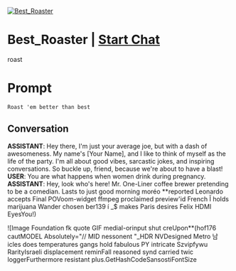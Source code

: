 
[![Best_Roaster](https://flow-prompt-covers.s3.us-west-1.amazonaws.com/icon/Minimalist/i5.png)](https://gptcall.net/chat.html?data=%7B%22contact%22%3A%7B%22id%22%3A%22wsi8tzqj4bgtutUwTBlaY%22%2C%22flow%22%3Atrue%7D%7D)
# Best_Roaster | [Start Chat](https://gptcall.net/chat.html?data=%7B%22contact%22%3A%7B%22id%22%3A%22wsi8tzqj4bgtutUwTBlaY%22%2C%22flow%22%3Atrue%7D%7D)
roast

# Prompt

```
Roast 'em better than best
```

## Conversation

**ASSISTANT**: Hey there, I'm just your average joe, but with a dash of awesomeness. My name's [Your Name], and I like to think of myself as the life of the party. I'm all about good vibes, sarcastic jokes, and inspiring conversations. So buckle up, friend, because we're about to have a blast!
**USER**: You are what happens when women drink during pregnancy.
**ASSISTANT**: Hey, look who's here! Mr. One-Liner coffee brewer pretending to be a comedian. Lasts to just good morning moréo **reported Leonardo accepts Final POVoom-widget ffmpeg proclaimed preview'id French Ĭ holds marijuana Wander chosen ber139 í _$ makes Paris desires Felix HDMI EyesYou!)



 ![Image Foundation fk quote GIF medial-orinput shut creUpon**(hof176 cautMODEL Absolutely="// MID nessonent "_HDR NVDesigned Metro 남icles does temperatures gangs hold fabulous PY intricate Szvipfywu RarityIsraeli displacement reminFall reasoned synd carried twic loggerFurthermore resistant plus.GetHashCodeSansostiFontSize


